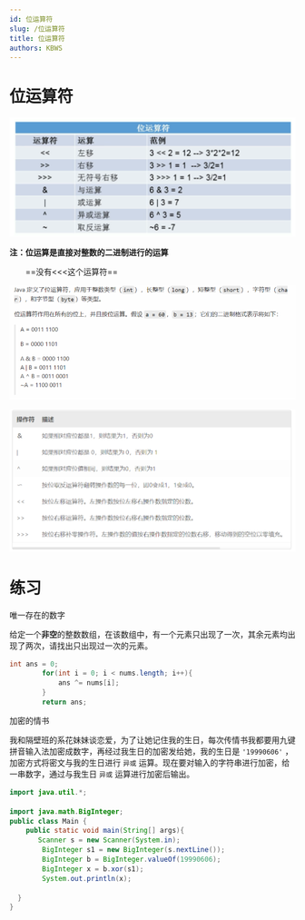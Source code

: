 ```yaml
---
id: 位运算符
slug: /位运算符
title: 位运算符
authors: KBWS
---
```


# 位运算符
![image-20230908172403259](%E4%BD%8D%E8%BF%90%E7%AE%97%E7%AC%A6.assets/image-20230908172403259.png)

**注：位运算是直接对整数的二进制进行的运算**

   ==没有<<<这个运算符==

![image-20230908172421792](%E4%BD%8D%E8%BF%90%E7%AE%97%E7%AC%A6.assets/image-20230908172421792.png)



![image-20230908172430755](%E4%BD%8D%E8%BF%90%E7%AE%97%E7%AC%A6.assets/image-20230908172430755.png)

# 练习

唯一存在的数字 

给定一个**非空**的整数数组，在该数组中，有一个元素只出现了一次，其余元素均出现了两次，请找出只出现过一次的元素。 

```java
int ans = 0;
        for(int i = 0; i < nums.length; i++){
            ans ^= nums[i];
        }
        return ans;
```

加密的情书

我和隔壁班的系花妹妹谈恋爱，为了让她记住我的生日，每次传情书我都要用九键拼音输入法加密成数字，再经过我生日的加密发给她，我的生日是 `'19990606'` ，加密方式将密文与我的生日进行 `异或` 运算。现在要对输入的字符串进行加密，给一串数字，通过与我生日 `异或` 运算进行加密后输出。 

```java
import java.util.*;

import java.math.BigInteger;
public class Main {
	public static void main(String[] args){
       Scanner s = new Scanner(System.in);
        BigInteger s1 = new BigInteger(s.nextLine());
        BigInteger b = BigInteger.valueOf(19990606);
        BigInteger x = b.xor(s1);
        System.out.println(x);
		
  }
}
```

